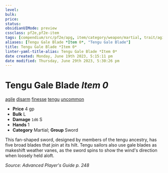 ```yaml
---
level:
bulk:
price:
status:
obsidianUIMode: preview
cssclass: pf2e,pf2e-item
tags: [compendium/src/pf2e/apg, item/category/weapon/martial, trait/agile, trait/disarm, trait/finesse, trait/tengu, trait/uncommon]
aliases: [Tengu Gale Blade *Item 0*, "Tengu Gale Blade"]
title: Tengu Gale Blade *Item 0*
linter-yaml-title-alias: Tengu Gale Blade *Item 0*
date created: Monday, June 19th 2023, 5:15:11 pm
date modified: Thursday, June 29th 2023, 5:30:26 pm
---
```


# Tengu Gale Blade *Item 0*

[agile](rules/traits/agile.md) [disarm](rules/traits/disarm.md) [finesse](rules/traits/finesse.md) [tengu](rules/traits/tengu-b1.md) [uncommon](rules/traits/uncommon.md)  

- **Price** 4 gp
- **Bulk** L
- **Damage** `1d6` S
- **Hands** 1
- **Category** Martial; **Group** Sword

This fan-shaped sword, designed by members of the tengu ancestry, has five broad blades that join at its hilt. Tengu sailors also use gale blades as makeshift weather vanes, as the sword spins to show the wind's direction when loosely held aloft.

*Source: Advanced Player's Guide p. 248*
